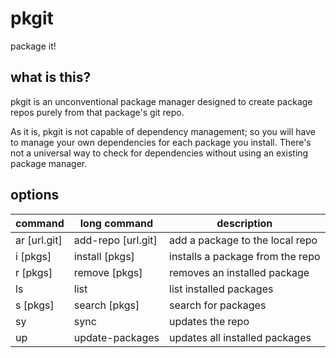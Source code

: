 # pkgit
package it!

## what is this?
pkgit is an unconventional package manager designed to create package repos purely from that package's git repo.

As it is, pkgit is not capable of dependency management; so you will have to manage your own dependencies for each package you install. There's not a universal way to check for dependencies without using an existing package manager.

## options

| command         | long command            | description                       |
|-----------------|-------------------------|-----------------------------------|
| ar [url.git]    | add-repo [url.git]      | add a package to the local repo   |
| i [pkgs]        | install [pkgs]          | installs a package from the repo  |
| r [pkgs]        | remove [pkgs]           | removes an installed package      |
| ls              | list                    | list installed packages           |
| s [pkgs]        | search [pkgs]           | search for packages               |
| sy              | sync                    | updates the repo                  |
| up              | update-packages         | updates all installed packages    |
